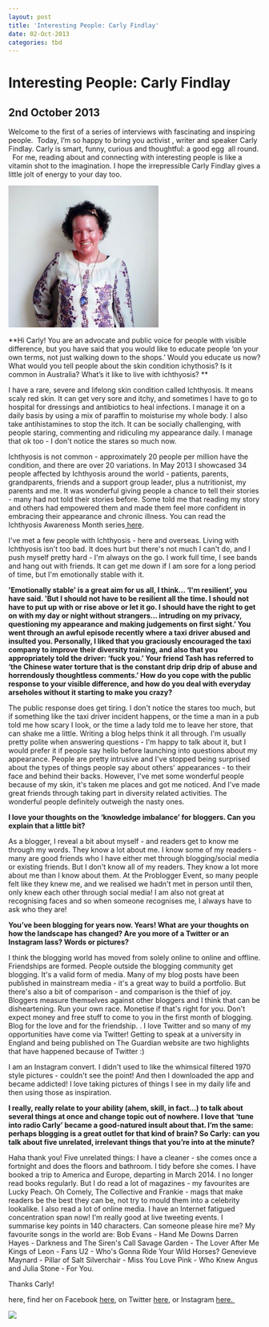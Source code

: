 ```yaml
---
layout: post
title: 'Interesting People: Carly Findlay'
date: 02-Oct-2013
categories: tbd
---
```


# Interesting People: Carly Findlay

## 2nd October 2013

Welcome to the first of a series of interviews with fascinating and inspiring people.  Today,   I’m so happy to bring you activist , writer and speaker Carly Findlay. Carly is smart, funny, curious and thoughtful: a good egg  all round.   For me, reading about and connecting with interesting people is like a vitamin shot to the imagination. I hope the irrepressible Carly Findlay gives a little jolt of energy to your day too.

<img class="photo-horiz" src="/images/2013/10/image-1-300x283.jpeg" />

 

**Hi Carly! You are an advocate and public voice for people with visible difference, but you have said that you would like to educate people ‘on your own terms, not just walking down to the shops.’ Would you educate us now? What would you tell people about the skin condition ichythosis? Is it common in Australia? What’s it like to live with ichthyosis? **

I have a rare, severe and lifelong skin condition called Ichthyosis. It means scaly red skin. It can get very sore and itchy, and sometimes I have to go to hospital for dressings and antibiotics to heal infections. I manage it on a daily basis by using a mix of paraffin to moisturise my whole body. I also take antihistamines to stop the itch. It can be socially challenging, with people staring, commenting and ridiculing my appearance daily. I manage that ok too - I don't notice the stares so much now.

Ichthyosis is not common - approximately 20 people per million have the condition, and there are over 20 variations. In May 2013 I showcased 34 people affected by Ichthyosis around the world - patients, parents, grandparents, friends and a support group leader, plus a nutritionist, my parents and me. It was wonderful giving people a chance to tell their stories - many had not told their stories before. Some told me that reading my story and others had empowered them and made them feel more confident in embracing their appearance and chronic illness. You can read the Ichthyosis Awareness Month series<a href="http://carlyfindlay.blogspot.com.au/search/label/Ichthyosis%20Awareness%20Month"> here</a>.

I've met a few people with Ichthyosis - here and overseas. Living with Ichthyosis isn't too bad. It does hurt but there's not much I can't do, and I push myself pretty hard - I'm always on the go. I work full time, I see bands and hang out with friends. It can get me down if I am sore for a long period of time, but I'm emotionally stable with it.

**'Emotionally stable' is a great aim for us all, I think... ‘I'm resilient’, you have said. 'But I should not have to be resilient all the time. I should not have to put up with or rise above or let it go. I should have the right to get on with my day or night without strangers… intruding on my privacy, questioning my appearance and making judgements on first sight.’ You went through an awful episode recently where a taxi driver abused and insulted you. Personally, I liked that you graciously encouraged the taxi company to improve their diversity training, and also that you appropriately told the driver: ‘fuck you.’ Your friend Tash has referred to ‘the Chinese water torture that is the constant drip drip drip of abuse and horrendously thoughtless comments.’ How do you cope with the public response to your visible difference, and how do you deal with everyday arseholes without it starting to make you crazy?**

The public response does get tiring. I don't notice the stares too much, but if something like the taxi driver incident happens, or the time a man in a pub told me how scary I look, or the time a lady told me to leave her store, that can shake me a little. Writing a blog helps think it all through. I'm usually pretty polite when answering questions - I'm happy to talk about it, but I would prefer it if people say hello before launching into questions about my appearance. People are pretty intrusive and I've stopped being surprised about the types of things people say about others' appearances - to their face and behind their backs. However, I've met some wonderful people because of my skin, it's taken me places and got me noticed. And I've made great friends through taking part in diversity related activities. The wonderful people definitely outweigh the nasty ones.

**I love your thoughts on the ‘knowledge imbalance’ for bloggers. Can you explain that a little bit?**

As a blogger, I reveal a bit about myself - and readers get to know me through my words. They know a lot about me. I know some of my readers - many are good friends who I have either met through blogging/social media or existing friends. But I don't know all of my readers. They know a lot more about me than I know about them. At the Problogger Event, so many people felt like they knew me, and we realised we hadn't met in person until then, only knew each other through social media! I am also not great at recognising faces and so when someone recognises me, I always have to ask who they are!

**You’ve been blogging for years now. Years! What are your thoughts on how the landscape has changed? Are you more of a Twitter or an Instagram lass? Words or pictures?**

I think the blogging world has moved from solely online to online and offline. Friendships are formed. People outside the blogging community get blogging. It's a valid form of media. Many of my blog posts have been published in mainstream media - it's a great way to build a portfolio. But there's also a bit of comparison - and comparison is the thief of joy. Bloggers measure themselves against other bloggers and I think that can be disheartening. Run your own race. Monetise if that's right for you. Don't expect money and free stuff to come to you in the first month of blogging. Blog for the love and for the friendship. . I love Twitter and so many of my opportunities have come via Twitter! Getting to speak at a university in England and being published on The Guardian website are two highlights that have happened because of Twitter :)

I am an Instagram convert. I didn't used to like the whimsical filtered 1970 style pictures - couldn't see the point! And then I downloaded the app and became addicted! I love taking pictures of things I see in my daily life and then using those as inspiration.

**I really, really relate to your ability (ahem, skill, in fact…) to talk about several things at once and change topic out of nowhere. I love that ‘tune into radio Carly’ became a good-natured insult about that. I’m the same: perhaps blogging is a great outlet for that kind of brain? So Carly: can you talk about five unrelated, irrelevant things that you’re into at the minute?**

Haha thank you! Five unrelated things: I have a cleaner - she comes once a fortnight and does the floors and bathroom. I tidy before she comes. I have booked a trip to America and Europe, departing in March 2014. I no longer read books regularly. But I do read a lot of magazines - my favourites are Lucky Peach. Oh Comely, The Collective and Frankie - mags that make readers be the best they can be, not try to mould them into a celebrity lookalike. I also read a lot of online media. I have an Internet fatigued concentration span now! I'm really good at live tweeting events. I summarise key points in 140 characters. Can someone please hire me? My favourite songs in the world are: Bob Evans - Hand Me Downs Darren Hayes - Darkness and The Siren's Call Savage Garden - The Lover After Me Kings of Leon - Fans U2 - Who's Gonna Ride Your Wild Horses? Genevieve Maynard - Pillar of Salt Silverchair - Miss You Love Pink - Who Knew Angus and Julia Stone - For You.

Thanks Carly!

<p You can follow Carly's blog <a href="http://carlyfindlay.blogspot.com.au/">here</a>, find her on Facebook <a href="https://www.facebook.com/Tune.into.Radio.Carly">here</a>, on Twitter <a href="https://twitter.com/carlyfindlay">here</a>, or Instagram <a href="http://instagram.com/carlyfindlay">here. </a></p>

 

<a href="http://www.facebook.com/sharer.php?u=&amp;linkname=Interesting%20People%3A%20Carly%20Findlay"><img class="photo-horiz" src="http://shongjog.files.wordpress.com/2008/04/share-on-facebook.gif?" />
